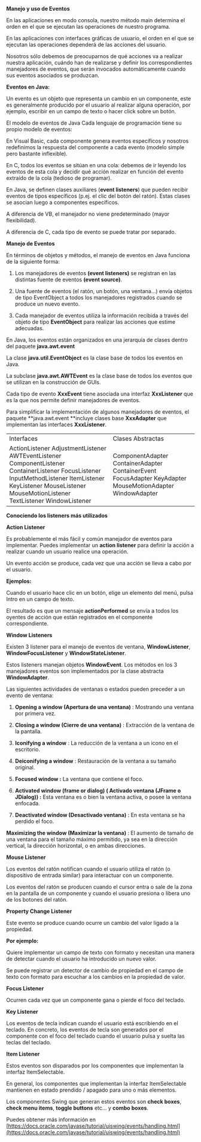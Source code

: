 **Manejo y uso de Eventos**

En las aplicaciones en modo consola, nuestro método main determina el orden en el que se ejecutan las operaciones de nuestro programa.

En las aplicaciones con interfaces gráficas de usuario, el orden en el que se ejecutan las operaciones dependerá de las acciones del usuario.

Nosotros sólo debemos de preocuparnos de qué acciones va a realizar nuestra aplicación, cuándo han de realizarse y definir los correspondientes manejadores de eventos, que serán invocados automáticamente cuando sus eventos asociados se produzcan.

**Eventos en Java:**

Un evento es un objeto que representa un cambio en un componente, este es generalmente producido por  el  usuario  al  realizar  alguna  operación,  por  ejemplo,  escribir  en  un  campo  de  texto  o  hacer  click sobre un botón.

El modelo de eventos de Java Cada lenguaje de programación tiene su propio modelo de eventos:

En Visual Basic, cada componente genera eventos específicos y nosotros redefinimos la respuesta del componente a cada evento (modelo simple pero bastante inflexible).

En C, todos los eventos se sitúan en una cola: debemos de ir leyendo los eventos de esta cola y decidir qué acción realizar en función del evento extraído de la cola (tedioso de programar).

En Java, se definen clases auxiliares (**event listeners**) que pueden recibir eventos de tipos específicos (p.ej. el clic del botón del ratón). Estas clases se asocian luego a componentes específicos.

A diferencia de VB, el manejador no viene predeterminado (mayor flexibilidad).

A diferencia de C, cada tipo de evento se puede tratar por separado.

**Manejo de Eventos**

En términos de objetos y métodos, el manejo de eventos en Java funciona de la siguiente forma:

1. Los manejadores de eventos **(event listeners)** se registran en las  distintas fuente de eventos **(event source)**.

2. Una fuente de eventos (el ratón, un botón, una ventana...)  envía objetos de tipo EventObject a todos los manejadores registrados cuando se produce un nuevo evento.

3. Cada manejador de eventos utiliza la información recibida a través del objeto de tipo **EventObject** para realizar las acciones que estime adecuadas.

En Java, los eventos están organizados en una jerarquía de clases dentro del paquete **java.awt.event**

La clase **java.util.EventObject** es la clase base de todos los eventos en Java.

La subclase **java.awt.AWTEvent** es la clase base de todos los eventos que se utilizan en la construcción de GUIs.

Cada tipo de evento **XxxEvent** tiene asociada una interfaz **XxxListener** que es la que nos permite definir manejadores de eventos.

Para simplificar la implementación de algunos manejadores de eventos, el paquete **java.awt.event **incluye clases base **XxxAdapter** que implementan las interfaces **XxxListener**.

<table>
  <tr>
    <td>Interfaces </td>
    <td>Clases Abstractas </td>
  </tr>
  <tr>
    <td>ActionListener
AdjustmentListener
AWTEventListener
ComponentListener
ContainerListener
FocusListener
InputMethodListener
ItemListener
KeyListener
MouseListener
MouseMotionListener
TextListener
WindowListener</td>
    <td>ComponentAdapter
ContainerAdapter  
ContainerEvent
FocusAdapter
KeyAdapter  
MouseMotionAdapter  
WindowAdapter</td>
  </tr>
</table>


**Conociendo los listeners más utilizados**

**Action Listener**

Es probablemente el más fácil y común manejador de eventos para implementar. Puedes implementar un **action listener** para definir la acción a realizar cuando un usuario realice una operación.

Un evento acción se produce, cada vez que una acción se lleva a cabo por el usuario.

**Ejemplos:** 

Cuando el usuario hace clic en un botón, elige un elemento del menú, pulsa Intro en un campo de texto.

El resultado es que un mensaje **actionPerformed** se envía a todos los oyentes de acción que están registrados en el componente correspondiente.

**Window Listeners**

Existen 3 listener para el manejo de eventos de ventana, **WindowListener**, **WindowFocusListener** y **WindowStateListener**.

Estos listeners manejan objetos **WindowEvent**. Los métodos en los 3 manejadores eventos son implementados por la clase abstracta **WindowAdapter**.

Las siguientes actividades de ventanas o estados pueden preceder a un evento de ventana:

1. **Opening a window (Apertura de una ventana)** : Mostrando una ventana por primera vez.

2. **Closing a window (Cierre de una ventana)** :  Extracción de la ventana de la pantalla.

3. **Iconifying a window** : La reducción de la ventana a un icono en el escritorio.

4. **Deiconifying a window** : Restauración de la ventana a su tamaño original.

5. **Focused window :** La ventana que contiene el foco.

6. **Activated window (frame or dialog) ( Activado ventana (JFrame o JDialog)) :** Esta ventana es o bien la ventana activa, o posee la ventana enfocada.

7. **Deactivated window (Desactivado ventana)** : En esta ventana se ha perdido el foco.

**Maximizing the window (Maximizar la ventana)** : El aumento de tamaño de una ventana para el tamaño máximo permitido, ya sea en la dirección vertical, la dirección horizontal, o en ambas direcciones.

**Mouse Listener**

Los eventos del ratón notifican cuando el usuario utiliza el ratón (o dispositivo de entrada similar) para interactuar con un componente.

Los eventos del ratón se producen cuando el cursor entra o sale de la zona en la pantalla de un componente y cuando el usuario presiona o libera uno de los botones del ratón.

**Property Change Listener**

Este evento se produce cuando ocurre un cambio del valor ligado a la propiedad.

**Por ejemplo:**

Quiere implementar un campo de texto con formato y necesitan una manera de detectar cuando el usuario ha introducido un nuevo valor.

Se puede registrar un detector de cambio de propiedad en el campo de texto con formato para escuchar a los cambios en la propiedad de valor.

**Focus Listener**

Ocurren cada vez que un componente gana o pierde el foco del teclado.

**Key Listener**

Los eventos de tecla indican cuando el usuario está escribiendo en el teclado. En concreto, los eventos de tecla son generados por el componente con el foco del teclado cuando el usuario pulsa y suelta las teclas del teclado.

**Item Listener**

Estos eventos son disparados por los componentes que implementan la interfaz ItemSelectable.

En general, los componentes que implementan la interfaz ItemSelectable mantienen en estado prendido / apagado para uno o más elementos.

Los componentes Swing que generan estos eventos son **check boxes**, **check menu items**, **toggle buttons** etc... y **combo boxes**.

Puedes obtener más información en [https://docs.oracle.com/javase/tutorial/uiswing/events/handling.html](https://docs.oracle.com/javase/tutorial/uiswing/events/handling.html)

